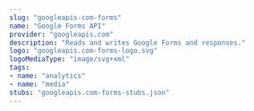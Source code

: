 ```yaml
---
slug: "googleapis-com-forms"
name: "Google Forms API"
provider: "googleapis.com"
description: "Reads and writes Google Forms and responses."
logo: "googleapis.com-forms-logo.svg"
logoMediaType: "image/svg+xml"
tags:
- name: "analytics"
- name: "media"
stubs: "googleapis.com-forms-stubs.json"
---
```


